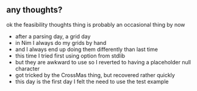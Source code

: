 ## any thoughts?

ok the feasibility thoughts thing is probably an occasional thing by now

- after a parsing day, a grid day
- in Nim I always do my grids by hand
- and I always end up doing them differently than last time
- this time I tried first using option from stdlib
- but they are awkward to use so I reverted to having a placeholder null character
- got tricked by the CrossMas thing, but recovered rather quickly
- this day is the first day I felt the need to use the test example